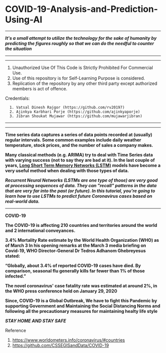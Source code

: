 # COVID-19-Analysis-and-Prediction-Using-AI
****************************************************************************************************************************************
***It's a small attempt to utilize the technology for the sake of humanity by predicting the figures roughly so that we can do the needful to counter the situation***
****************************************************************************************************************************************

****************************************************************************************************************************************
1. Unauthorized Use Of This Code is Strictly Prohibited For Commercial Use.  
2. Use of this repository is for Self-Learning Purpose is considered.
3. Replication of the repository by any other third party except authorized members is act of offence.

Credentials:


      1. Vatsal Dinesh Rajgor (https://github.com/rv20197)
      2. Ajinkya Karbhari Porje (https://github.com/ajinkyaporje)
      3. Jibran Shoukat Mujawar (https://github.com/mujawarjibran)
****************************************************************************************************************************************

****************************************************************************************************************************************
****Time series data captures a series of data points recorded at (usually) regular intervals. Some common examples include daily weather temperature, stock prices, and the number of sales a company makes.****

****Many classical methods (e.g. ARIMA) try to deal with Time Series data with varying success (not to say they are bad at it). In the last couple of years, [Long Short Term Memory Networks (LSTM)](https://en.wikipedia.org/wiki/Long_short-term_memory) models have become a very useful method when dealing with those types of data.****

***Recurrent Neural Networks (LSTMs are one type of those) are very good at processing sequences of data. They can "recall" patterns in the data that are very far into the past (or future). In this tutorial, you're going to learn how to use LSTMs to predict future Coronavirus cases based on real-world data.***
****************************************************************************************************************************************
**COVID-19**

**The COVID-19 is affecting 210 countries and territories around the world and 2 international conveyances.**

**3.4% Mortality Rate estimate by the World Health Organization (WHO) as of March 3
In his opening remarks at the March 3 media briefing on Covid-19, WHO Director-General Dr Tedros Adhanom Ghebreyesus stated:**

**“Globally, about 3.4% of reported COVID-19 cases have died. By comparison, seasonal flu generally kills far fewer than 1% of those infected.”**

**The novel coronavirus' case fatality rate was estimated at around 2%, in the WHO press conference held on January 29, 2020**

**Since, COVID-19 is a Global Outbreak, We have to fight this Pandemic by supporting Government and Maintaining the Social Distancing Norms and following all the precautionary measures for maintaining healty life style**

***STAY HOME AND STAY SAFE***

Reference
1. https://www.worldometers.info/coronavirus/#countries
2. https://github.com/CSSEGISandData/COVID-19
